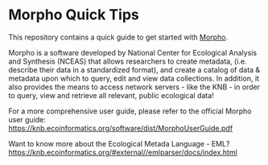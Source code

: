 Morpho Quick Tips
=================

This repository contains a quick guide to get started with [Morpho](https://knb.ecoinformatics.org/#tools/morpho). 

Morpho is a software developed by National Center for Ecological Analysis and Synthesis (NCEAS) that allows researchers to create metadata, (i.e. describe their data in a standardized format), and create a catalog of data & metadata upon which to query, edit and view data collections. In addition, it also provides the means to access network servers - like the KNB - in order to query, view and retrieve all relevant, public ecological data!

For a more comprehensive user guide, please refer to the official Morpho user guide: <https://knb.ecoinformatics.org/software/dist/MorphoUserGuide.pdf>

Want to know more about the Ecological Metada Language - EML? 
<https://knb.ecoinformatics.org/#external//emlparser/docs/index.html>

